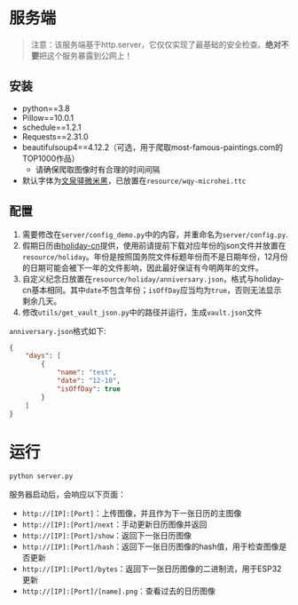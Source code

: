# 服务端

> 注意：该服务端基于http.server，它仅仅实现了最基础的安全检查。**绝对不要**把这个服务暴露到公网上！

## 安装

- python==3.8
- Pillow==10.0.1
- schedule==1.2.1
- Requests==2.31.0
- beautifulsoup4==4.12.2（可选，用于爬取most-famous-paintings.com的TOP1000作品）
  - 请确保爬取图像时有合理的时间间隔
- 默认字体为[文泉驿微米黑](http://wenq.org/wqy2/index.cgi?MicroHei)，已放置在`resource/wqy-microhei.ttc`

## 配置

1. 需要修改在`server/config_demo.py`中的内容，并重命名为`server/config.py`.
2. 假期日历由[holiday-cn](https://github.com/NateScarlet/holiday-cn)提供，使用前请提前下载对应年份的json文件并放置在`resource/holiday`。年份是按照国务院文件标题年份而不是日期年份，12月份的日期可能会被下一年的文件影响，因此最好保证有今明两年的文件。
3. 自定义纪念日放置在`resource/holiday/anniversary.json`，格式与holiday-cn基本相同。其中`date`不包含年份；`isOffDay`应当均为`true`，否则无法显示剩余几天。
4. 修改`utils/get_vault_json.py`中的路径并运行，生成`vault.json`文件

`anniversary.json`格式如下:

```json
{
    "days": [
        {
            "name": "test",
            "date": "12-10",
            "isOffDay": true
        }
    ]
}
```

# 运行

```python
python server.py
```

服务器启动后，会响应以下页面：

- `http://[IP]:[Port]`：上传图像，并且作为下一张日历的主图像
- `http://[IP]:[Port]/next`：手动更新日历图像并返回
- `http://[IP]:[Port]/show`：返回下一张日历图像
- `http://[IP]:[Port]/hash`：返回下一张日历图像的hash值，用于检查图像是否更新
- `http://[IP]:[Port]/bytes`：返回下一张日历图像的二进制流，用于ESP32更新
- `http://[IP]:[Port]/[name].png`：查看过去的日历图像
